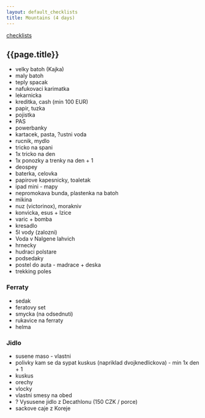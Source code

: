 ```yaml
---
layout: default_checklists
title: Mountains (4 days)
---
```


[checklists](.)

## {{page.title}}

- velky batoh (Kajka)
- maly batoh
- teply spacak
- nafukovaci karimatka
- lekarnicka
- kreditka, cash (min 100 EUR)
- papir, tuzka
- pojistka
- PAS
- powerbanky
- kartacek, pasta, ?ustni voda
- rucnik, mydlo
- tricko na spani
- 1x tricko na den
- 1x ponozky a trenky na den + 1
- deospey
- baterka, celovka
- papirove kapesnicky, toaletak
- ipad mini - mapy
- nepromokava bunda, plastenka na batoh
- mikina
- nuz (victorinox), morakniv
- konvicka, esus + lzice
- varic + bomba
- kresadlo
- 5l vody (zalozni)
- Voda v Nalgene lahvich
- hrnecky
- hudraci polstare
- podsedaky
- postel do auta - madrace + deska
- trekking poles

### Ferraty

- sedak
- feratovy set
- smycka (na odsednuti)
- rukavice na ferraty
- helma

### Jidlo

- susene maso - vlastni
- polivky kam se da sypat kuskus (napriklad dvojknedlickova) - min 1x den + 1
- kuskus
- orechy
- vlocky
- vlastni smesy na obed
- ? Vysusene jidlo z Decathlonu (150 CZK / porce)
- sackove caje z Koreje
